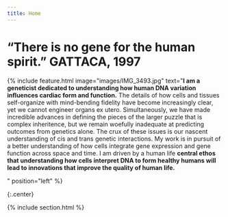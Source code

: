 ```yaml
---
title: Home
---
```

# “There is no gene for the human spirit.” GATTACA, 1997

{% include feature.html
  image="images/IMG_3493.jpg"
  text="<strong>I am a geneticist dedicated to understanding how human DNA variation influences cardiac form and function.</strong> The details of how cells and tissues self-organize with mind-bending fidelity have become increasingly clear, yet we cannot engineer organs ex utero. Simultaneously, we have made incredible advances in defining the pieces of the larger puzzle that is complex inheritence, but we remain woefully inadequate at predicting outcomes from genetics alone. The crux of these issues is our nascent understanding of cis and trans genetic interactions. My work is in pursuit of a better understanding of how cells integrate gene expression and gene function across space and time. I am driven by a human life <strong>central ethos that understanding how cells interpret DNA to form healthy humans will lead to innovations that improve the quality of human life.</strong>
 
  "
  position="left"
%}

{:.center}

{% include section.html %}

